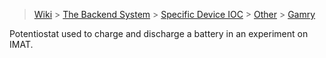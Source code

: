 > [Wiki](Home) > [The Backend System](The-Backend-System) > [Specific Device IOC](Specific-Device-IOC) > [Other](Other) > [Gamry](Gamry)

Potentiostat used to charge and discharge a battery in an experiment on IMAT.
